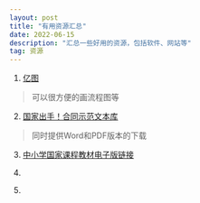 ```yaml
---
layout: post
title: "有用资源汇总"
date: 2022-06-15
description: "汇总一些好用的资源，包括软件、网站等"
tag: 资源
---     
```



1. [亿图](https://www.edrawmax.cn/online/zh/)  

>  可以很方便的画流程图等




2. [国家出手！合同示范文本库](https://cont.12315.cn/)  

> 同时提供Word和PDF版本的下载


3. [中小学国家课程教材电子版链接](http://www.moe.gov.cn/jyb_xxgk/s5743/s5744/A26/202002/t20200213_420774.html)  

4. [](http://download.cucdc.com/search/?q=%E5%B8%82%E5%9C%BA%E8%B0%83%E6%9F%A5+%E6%95%99%E6%A1%88)  
5. 
